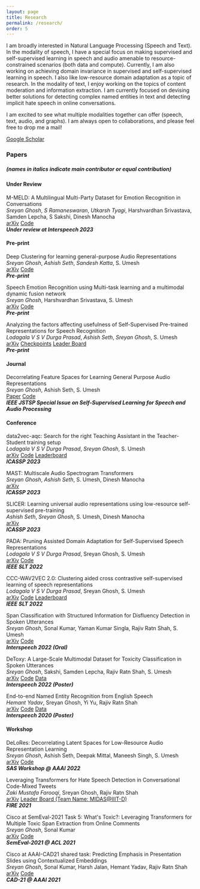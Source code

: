 ```yaml
---
layout: page
title: Research
permalink: /research/
order: 5
---
```

I am broadly interested in Natural Language Processing (Speech and Text). In the modality of speech, I have a special focus on making supervised and self-supervised learning in speech and audio amenable to resource-constrained scenarios (both data and compute). Currently, I am also working on achieving domain invariance in supervised and self-supervised learning in speech. I also like low-resource domain adaptation as a topic of research. In the modality of text, I enjoy working on the topics of content moderation and information extraction. I am currently focused on devising better solutions for detecting complex named entities in text and detecting implicit hate speech in online conversations.

I am excited to see what multiple modalities together can offer (speech, text, audio, and graphs). I am always open to collaborations, and please feel free to drop me a mail!

<!-- #### I am always open to collaborations! Please fill out [this](https://docs.google.com/forms/d/1kQRJekonn8YglxIPH9OPcJCuI7NQK-E1wAywNAsSMoM/) form here and I would reach out if I have a project aligned with your interests. Thank You! -->

<!-- P.S. : Though I acknowledge that achieving state-of-the-art (SOTA) results is not and should not be the final goal of research, I am proud that some of my works achieve SOTA on some well known Speech and Language Processing task (until November 2022). Here are the links for [ASR (Librispeech 360hr train split)](http://arxiv.org/abs/2211.01246), [Keyword Spotting (Speech Commands 1)](http://arxiv.org/abs/2211.01515), [Speech Emotion Recognition (IEMOCAP)](http://arxiv.org/abs/2203.16794), [Disfleuncy Detection (SwitchBoard)](http://arxiv.org/abs/2203.16028) and [Low-resource General Purpose Audio Representation Learning](http://arxiv.org/abs/2211.01515). -->

[Google Scholar](https://scholar.google.com/citations?user=5HKZJHAAAAAJ&hl=en)

### **Papers**
##### **(names in italics indicate main contributor or equal contribution)**

#### **Under Review**

M-MELD: A Multilingual Multi-Party Dataset for Emotion Recognition in Conversations  
*Sreyan Ghosh*, *S Ramaneswaran*, *Utkarsh Tyagi*, Harshvardhan Srivastava, Samden Lepcha, S Sakshi, Dinesh Manocha  
[arXiv](http://arxiv.org/abs/2203.16799) [Code](https://github.com/Sreyan88/M-MELD)  
***Under review at Interspeech 2023***  

#### **Pre-print**

Deep Clustering for learning general-purpose Audio Representations  
*Sreyan Ghosh*, *Ashish Seth*, *Sandesh Katta*, S. Umesh  
[arXiv](https://arxiv.org/pdf/2110.08895.pdf) [Code](https://github.com/Speech-Lab-IITM/DECAR)  
***Pre-print***   

Speech Emotion Recognition using Multi-task learning and a multimodal dynamic fusion network  
*Sreyan Ghosh*, Harshvardhan Srivastava, S. Umesh   
[arXiv](http://arxiv.org/abs/2203.16794) [Code](https://github.com/Sreyan88/MMER)  
***Pre-print***  

Analyzing the factors affecting usefulness of Self-Supervised Pre-trained Representations for Speech Recognition  
*Lodagala V S V Durga Prasad*, *Ashish Seth*, *Sreyan Ghosh*, S. Umesh  
[arXiv](http://arxiv.org/abs/2203.16973) [Checkpoints](https://github.com/Sreyan88/Disfluency-Detection-with-Span-Classification) [Leader Board](https://sites.google.com/view/gramvaaniasrchallenge/leaderboard?authuser=0)  
***Pre-print***  

#### **Journal**

Decorrelating Feature Spaces for Learning General Purpose Audio Representations   
*Sreyan Ghosh*, Ashish Seth, S. Umesh    
[Paper](https://ieeexplore.ieee.org/document/9868132) [Code](https://github.com/Speech-Lab-IITM/Decorrelating-Feature-Spaces-for-Learning-General-Purpose-Audio-Representations)  
***IEEE JSTSP Special Issue on Self-Supervised Learning for Speech and Audio Processing***  

#### **Conference**

data2vec-aqc: Search for the right Teaching Assistant in the Teacher-Student training setup  
*Lodagala V S V Durga Prasad*, *Sreyan Ghosh*, S. Umesh  
[arXiv](https://arxiv.org/abs/2211.01246) [Code](https://github.com/Speech-Lab-IITM/data2vec-aqc) [Leaderboard](https://superbbenchmark.org/leaderboard?subset=Public+Set)  
***ICASSP 2023***  

MAST: Multiscale Audio Spectrogram Transformers  
*Sreyan Ghosh*, *Ashish Seth*, S. Umesh, Dinesh Manocha  
[arXiv](http://arxiv.org/abs/2211.01515)  
***ICASSP 2023***  

SLICER: Learning universal audio representations using low-resource self-supervised pre-training  
*Ashish Seth*, *Sreyan Ghosh*, S. Umesh, Dinesh Manocha  
[arXiv](http://arxiv.org/abs/2211.01519)  
***ICASSP 2023***  

PADA: Pruning Assisted Domain Adaptation for Self-Supervised Speech Representations   
*Lodagala V S V Durga Prasad*, Sreyan Ghosh, S. Umesh  
[arXiv](http://arxiv.org/abs/2203.16965) [Code](https://github.com/Speech-Lab-IITM/PADA)  
***IEEE SLT 2022***  

CCC-WAV2VEC 2.0: Clustering aided cross contrastive self-supervised learning of speech representations   
*Lodagala V S V Durga Prasad*, Sreyan Ghosh, S. Umesh  
[arXiv](http://arxiv.org/abs/2210.02592)  [Code](https://github.com/Speech-Lab-IITM/CCC-wav2vec-2.0)  [Leaderboard](https://superbbenchmark.org/leaderboard?subset=Public+Set)  
***IEEE SLT 2022***  

Span Classification with Structured Information for Disfluency Detection in Spoken Utterances  
*Sreyan Ghosh*, Sonal Kumar, Yaman Kumar Singla, Rajiv Ratn Shah, S. Umesh  
[arXiv](http://arxiv.org/abs/2203.16028) [Code](https://github.com/Sreyan88/Disfluency-Detection-with-Span-Classification)  
***Interspeech 2022 (Oral)***  

DeToxy: A Large-Scale Multimodal Dataset for Toxicity Classification in Spoken Utterances  
*Sreyan Ghosh*, Sakshi, Samden Lepcha, Rajiv Ratn Shah, S. Umesh  
[arXiv](https://arxiv.org/pdf/2110.07592.pdf) [Code](https://github.com/Sreyan88/Toxicity-Detection-in-Spoken-Utterances) [Data](https://github.com/Sreyan88/Toxicity-Detection-in-Spoken-Utterances/tree/main/data)  
***Interspeech 2022 (Poster)***  

End-to-end Named Entity Recognition from English Speech  
*Hemant Yadav*, Sreyan Ghosh, Yi Yu, Rajiv Ratn Shah  
[arXiv](https://www.isca-speech.org/archive_v0/Interspeech_2020/pdfs/2482.pdf) [Code](https://github.com/raotnameh/End-to-end-E2E-Named-Entity-Recognition-from-English-Speech) [Data](https://zenodo.org/record/3893954)  
***Interspeech 2020 (Poster)***  

#### **Workshop**

DeLoRes: Decorrelating Latent Spaces for Low-Resource Audio Representation Learning  
*Sreyan Ghosh*, Ashish Seth, Deepak Mittal, Maneesh Singh, S. Umesh   
[arXiv](https://arxiv.org/abs/2203.13628) [Code](https://github.com/Speech-Lab-IITM/DeLoRes)  
***SAS Workshop @ AAAI 2022***    

Leveraging Transformers for Hate Speech Detection in Conversational Code-Mixed Tweets  
*Zaki Mustafa Farooqi*, Sreyan Ghosh, Rajiv Ratn Shah  
[arXiv](https://arxiv.org/pdf/2112.09986.pdf) [Leader Board (Team Name: MIDAS@IIIT-D)](https://hasocfire.github.io/hasoc/2021/results.html#)  
***FIRE 2021***  

Cisco at SemEval-2021 Task 5: What's Toxic?: Leveraging Transformers for Multiple Toxic Span Extraction from Online Comments  
*Sreyan Ghosh*, Sonal Kumar  
[arXiv](https://aclanthology.org/2021.semeval-1.29.pdf) [Code](https://github.com/Sreyan88/SemEval-2021-Toxic-Spans-Detection)  
***SemEval-2021 @ ACL 2021***  

Cisco at AAAI-CAD21 shared task: Predicting Emphasis in Presentation Slides using Contextualized Embeddings  
*Sreyan Ghosh*, Sonal Kumar, Harsh Jalan, Hemant Yadav, Rajiv Ratn Shah  
[arXiv](https://arxiv.org/pdf/2101.11422.pdf) [Code](https://github.com/Sreyan88/CAD21-AAAI21)  
***CAD-21 @ AAAI 2021***  



